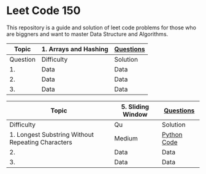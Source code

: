 # Leet Code 150
This repository is a  guide and solution of leet code problems for those who are biggners and want to master Data Structure and Algorithms.

| Topic | 1. Arrays and Hashing | [Questions](https://github.com/MahaZainab/leetcode150/tree/main/Arrays%20and%20Hashing) |
|----------|----------|----------|
| Question | Difficulty | Solution |
| 1.    | Data     | Data     |
| 2.    | Data     | Data     |
| 3.    | Data     | Data     |

| Topic | 5. Sliding Window | [Questions](https://github.com/MahaZainab/leetcode150/tree/main/Sliding%20Window) |
|----------|----------|----------|
|  Difficulty | Qu | Solution |
| 1. Longest Substring Without Repeating Characters | Medium   | [Python Code](https://github.com/MahaZainab/leetcode150/blob/main/Sliding%20Window/3.%20Longest%20Substring%20Without%20Repeating%20Characters.ipynb)     |
| 2.    | Data     | Data     |
| 3.    | Data     | Data     |
